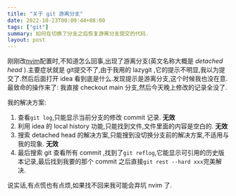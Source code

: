 ```yaml
---
title: "关于 git 游离分支"
date: 2022-10-23T00:09:44+08:00
tags: ["git"]
summary: 如何在切换了分支之后恢复游离分支提交的代码.
layout: post
---
```


刚刚改[nvim](https://github.com/fzdwx/nvim)配置时,不知道怎么回事,出现了游离分支(英文名称大概是 _detached head_ ).主要症状就是
git提交不了,由于我用的 lazygit ,它的提示不明显,我以为提交了.然后后面打开 idea 看到底是什么.发现提示是游离分支,这个时候我也没在意.
最致命的操作来了: 我直接 checkout main 分支,然后今天晚上修改的记录全没了.

我的解决方案:

1. 查看`git log`,只能显示当前分支的修改 commit 记录. **无效**
2. 利用 idea 的 local history 功能,只能找到文件,文件里面的内容是空白的. **无效**
3. 搜索 detached head 的解决方案,只能搜到没切换分支前的解决方案,不适用与我的现象. **无效**
4. 最后搜索 git 查看所有 commit ,找到了`git reflog`,它能显示可引用的历史版本记录,最后找到我要的那个 commit
   之后直接`git rest --hard xxx`完美解决.


说实话,有点慌也有点烦,如果找不回来我可能会弃坑 nvim 了.
